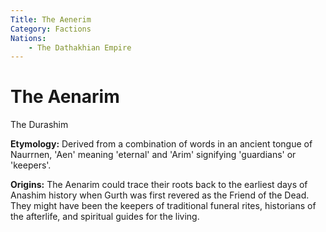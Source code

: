 ```yaml
---
Title: The Aenerim
Category: Factions
Nations:
    - The Dathakhian Empire
---
```


# The Aenarim

The Durashim 

**Etymology:** Derived from a combination of words in an ancient tongue of Naurrnen, 'Aen' meaning 'eternal' and 'Arim' signifying 'guardians' or 'keepers'.

**Origins:** The Aenarim could trace their roots back to the earliest days of Anashim history when Gurth was first revered as the Friend of the Dead. They might have been the keepers of traditional funeral rites, historians of the afterlife, and spiritual guides for the living.
